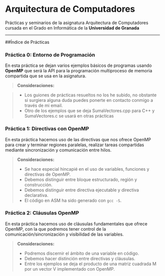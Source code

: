 Arquitectura de Computadores
===================

Prácticas y seminarios de la asignatura Arquitectura de Computadores cursada en el Grado en Informática de la **Universidad de Granada**

----------

##Índice de Prácticas

### Práctica 0: Entorno de Programación 
En esta práctica se dejan varios ejemplos básicos de programas usando **OpenMP** que será la API para la programación multiproceso de memoria compartida que se usa en la asignatura.

> **Consideraciones:**

> - Los guiones de prácticas resueltos no los he subido, no obstante si surgiera alguna duda puedes ponerte en contacto conmigo a través de mi email.
> - Otro de los ejemplos que se deja SumaVectores.cpp para C++ y SumaVectores.c se usará en otras prácticas


### Práctica 1: Directivas con OpenMP

En esta práctica hacemos uso de las directivas que nos ofrece OpenMP para crear y terminar regiones paralelas, realizar tareas compartidas mediante sincronización y comunicación entre hilos.


> **Consideraciones:**
> 
> - Se hace especial hincapié en el uso de variables, funciones y directivas de OpenMP.
> - Debemos distinguir entre bloque estructurado, región y construcción.
> - Debemos distinguir entre directiva ejecutable y directiva declarativa.
> - El código en ASM ha sido generado con `gcc -S`.


### Práctica 2: Cláusulas OpenMP

En esta práctica hacemos uso de cláusulas fundamentales que ofrece OpenMP, con la que podremos tener control de la comunicación/sincronización y visibilidad de las variables.

> **Consideraciones:**
> 
> - Podremos discernir el ámbito de una variable en código.
> - Debemos hacer distinción entre directivas y cláusulas.
> - Entre los ejemplos se deja el producto de una matriz cuadrada M por un vector V implementado con OpenMP.